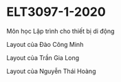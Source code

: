 # ELT3097-1-2020
Môn học Lập trình cho thiết bị di động

Layout của Đào Công Minh

Layout của Trần Gia Long

Layout của Nguyễn Thái Hoàng
